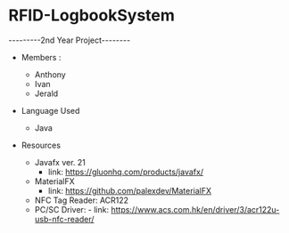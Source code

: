 # RFID-LogbookSystem

---------2nd Year Project-------- 
+ Members :
  - Anthony
  - Ivan
  - Jerald

+ Language Used
  - Java
+ Resources
  - Javafx ver. 21
      - link: https://gluonhq.com/products/javafx/
  - MaterialFX
      - link: https://github.com/palexdev/MaterialFX
  - NFC Tag Reader: ACR122
  - PC/SC Driver:
        - link: https://www.acs.com.hk/en/driver/3/acr122u-usb-nfc-reader/
